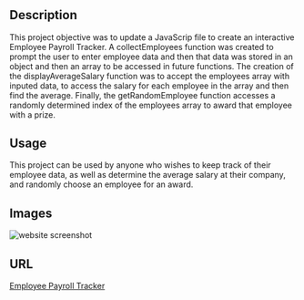 # <Homework-2-employee-payroll-tracker>

## Description

This project objective was to update a JavaScrip file to create an interactive Employee Payroll Tracker. A collectEmployees function was created to prompt the user to enter employee data and then that data was stored in an object and then an array to be accessed in future functions. The creation of the displayAverageSalary function was to accept the employees array with inputed data, to access the salary for each employee in the array and then find the average. Finally, the getRandomEmployee function accesses a randomly determined index of the employees array to award that employee with a prize.

## Usage

This project can be used by anyone who wishes to keep track of their employee data, as well as determine the average salary at their company, and randomly choose an employee for an award.

## Images
![website screenshot](./Assets/Screenshot%202024-05-31%20at%204.01.35 PM.png)

## URL
[Employee Payroll Tracker](https://sienaschipke.github.io/employee-payroll-tracker/)
